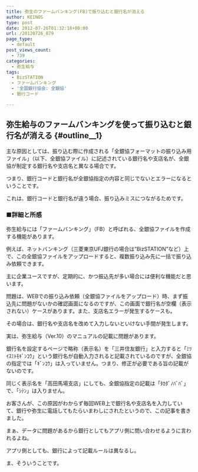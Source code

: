 ```yaml
---
title: 弥生のファームバンキング(FB)で振り込むと銀行名が消える
author: KEINOS
type: post
date: 2012-07-26T01:32:18+00:00
url: /20120726_879
page_type:
  - default
post_views_count:
  - 739
categories:
  - 弥生給与
tags:
  - BizSTATION
  - ファームバンキング
  - '全国銀行協会: 全銀協'
  - 銀行コード

---
```

## 弥生給与のファームバンキングを使って振り込むと銀行名が消える {#outline__1}

<div class="section">
  <p>
    主な原因としては、振り込む際に作成される「全銀協フォーマットの振り込み用ファイル」（以下、全銀協ファイル）に記述されている銀行名や支店名が、全銀協が制定する銀行名や支店名と異なる場合です。
  </p>
  
  <p>
    つまり、銀行コードと銀行名が全銀協指定の内容と同じでないとエラーになるということです。
  </p>
  
  <p>
    これは、銀行コードと銀行名が違う場合、振り込みミスにつながるためです。
  </p>
  
  <h3 id="outline__1_1">
    ■詳細と所感
  </h3>
  
  <p>
    弥生給与には「ファームバンキング」（FB）と呼ばれる、全銀協ファイルを作成する機能があります。
  </p>
  
  <p>
    例えば、ネットバンキング（三菱東京UFJ銀行の場合は&#8221;BizSTATION&#8221;など）上で、この全銀協ファイルをアップロードすると、複数振り込み先に一括で振り込み依頼できます。
  </p>
  
  <p>
    主に企業ユースですが、定期的に、かつ振込先が多い場合には便利な機能だと思います。
  </p>
  
  <p>
    問題は、WEBでの振り込み依頼（全銀協ファイルをアップロード）時、まず振込先に問題がないかの確認画面になるのですが、この画面で銀行名が空欄（表示されない）ケースがあります。また、支店名エラーが発生するケースも。
  </p>
  
  <p>
    その場合は、銀行名や支店名を改めて入力しないといけない手間が発生します。
  </p>
  
  <p>
    実は、弥生給与（Ver.10）のマニュアルの記載に問題があります。
  </p>
  
  <p>
    銀行名を設定するページで略称（表示名）を「三井住友銀行」と入力すると「ﾐﾂｲｽﾐﾄﾓｷﾞﾝｺｳ」という銀行名が自動入力されると記載されているのですが、全銀協の指定では「ｷﾞﾝｺｳ」は入っていません。つまり、修正が必要である旨の記載がないのです。
  </p>
  
  <p>
    同じく表示名を「高田馬場支店」にしても、全銀協指定の記載は「ﾀｶﾀﾞﾉﾊﾞﾊﾞ」で、「ｼﾃﾝ」は入りません。
  </p>
  
  <p>
    お客さんが、この原因がわからず毎回WEB上で銀行名や支店名を入力していて、銀行や弥生に電話してもたらいまわしにされたというので、この記事を書きました。
  </p>
  
  <p>
    まぁ、データに問題があるから銀行としてもアプリ側に問い合わせるように言われるよね。
  </p>
  
  <p>
    アプリ側としても、銀行によって記載ルールは異なるし。
  </p>
  
  <p>
    ま、そういうことです。
  </p>
</div>